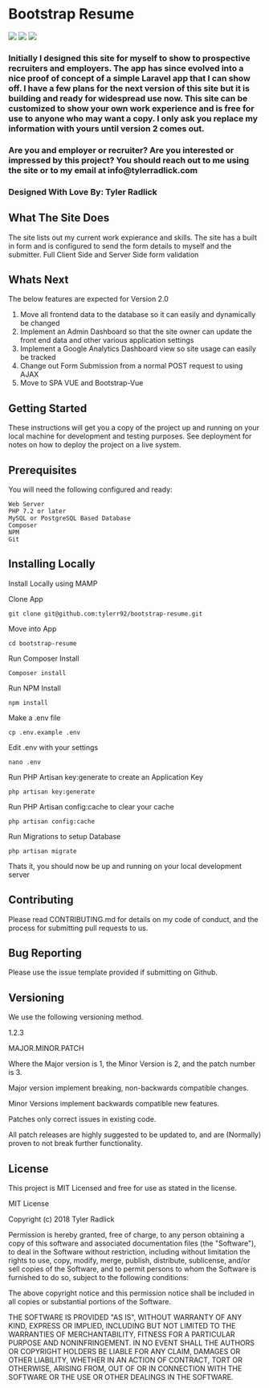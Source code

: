 <h1>Bootstrap Resume</h1>
<img src="https://img.shields.io/badge/build-passing-green.svg?longCache=true&style=for-the-badge""> <img src="https://img.shields.io/badge/Laravel-5.7-red.svg?longCache=true&style=for-the-badge""> <img src="https://img.shields.io/badge/License-MIT-blue.svg?longCache=true&style=for-the-badge">
<h3>Initially I designed this site for myself to show to prospective recruiters and employers. The app has since evolved into a nice proof of concept of a simple Laravel app that I can show off. I have a few plans for the next version of this site but it is building and ready for widespread use now. This site can be customized to show your own work experience and is free for use to anyone who may want a copy. I only ask you replace my information with yours until version 2 comes out.</h3>
<h3>Are you and employer or recruiter? Are you interested or impressed by this project? You should reach out to me using the site or to my email at info@tylerradlick.com</h3>
<h3>Designed With Love By: Tyler Radlick</h3>

## What The Site Does
The site lists out my current work expierance and skills.
The site has a built in form and is configured to send the form details to myself and the submitter.
Full Client Side and Server Side form validation

## Whats Next
The below features are expected for Version 2.0
1. Move all frontend data to the database so it can easily and dynamically be changed
2. Implement an Admin Dashboard so that the site owner can update the front end data and other various application settings
3. Implement a Google Analytics Dashboard view so site usage can easily be tracked
4. Change out Form Submission from a normal POST request to using AJAX
5. Move to SPA VUE and Bootstrap-Vue

## Getting Started

These instructions will get you a copy of the project up and running on your local machine for development and testing purposes. See deployment for notes on how to deploy the project on a live system.

## Prerequisites

You will need the following configured and ready:

```
Web Server
PHP 7.2 or later
MySQL or PostgreSQL Based Database
Composer
NPM
Git
```

## Installing Locally

Install Locally using MAMP

Clone App

```
git clone git@github.com:tylerr92/bootstrap-resume.git
```

Move into App

```
cd bootstrap-resume
```

Run Composer Install

```
Composer install
```

Run NPM Install

```
npm install
```

Make a .env file

```
cp .env.example .env
```

Edit .env with your settings

```
nano .env
```

Run PHP Artisan key:generate to create an Application Key

```
php artisan key:generate
```

Run PHP Artisan config:cache to clear your cache

```
php artisan config:cache
```

Run Migrations to setup Database

```
php artisan migrate
```

Thats it, you should now be up and running on your local development server

## Contributing

Please read CONTRIBUTING.md for details on my code of conduct, and the process for submitting pull requests to us.

## Bug Reporting

Please use the issue template provided if submitting on Github.

## Versioning

We use the following versioning method.

1.2.3

MAJOR.MINOR.PATCH

Where the Major version is 1, the Minor Version is 2, and the patch number is 3.

Major version implement breaking, non-backwards compatible changes.

Minor Versions implement backwards compatible new features.

Patches only correct issues in existing code.

All patch releases are highly suggested to be updated to, and are (Normally) proven to not break further functionality.

## License
This project is MIT Licensed and free for use as stated in the license.

MIT License

Copyright (c) 2018 Tyler Radlick

Permission is hereby granted, free of charge, to any person obtaining a copy
of this software and associated documentation files (the "Software"), to deal
in the Software without restriction, including without limitation the rights
to use, copy, modify, merge, publish, distribute, sublicense, and/or sell
copies of the Software, and to permit persons to whom the Software is
furnished to do so, subject to the following conditions:

The above copyright notice and this permission notice shall be included in all
copies or substantial portions of the Software.

THE SOFTWARE IS PROVIDED "AS IS", WITHOUT WARRANTY OF ANY KIND, EXPRESS OR
IMPLIED, INCLUDING BUT NOT LIMITED TO THE WARRANTIES OF MERCHANTABILITY,
FITNESS FOR A PARTICULAR PURPOSE AND NONINFRINGEMENT. IN NO EVENT SHALL THE
AUTHORS OR COPYRIGHT HOLDERS BE LIABLE FOR ANY CLAIM, DAMAGES OR OTHER
LIABILITY, WHETHER IN AN ACTION OF CONTRACT, TORT OR OTHERWISE, ARISING FROM,
OUT OF OR IN CONNECTION WITH THE SOFTWARE OR THE USE OR OTHER DEALINGS IN THE
SOFTWARE.
